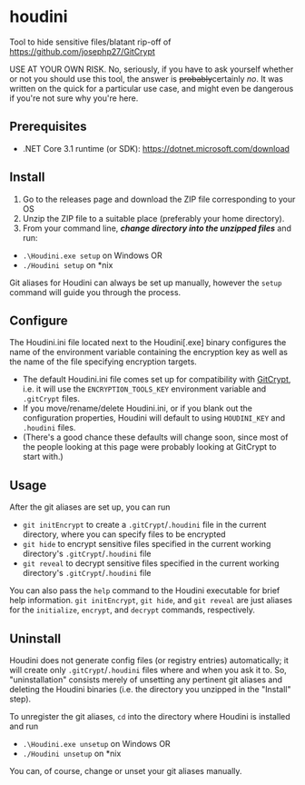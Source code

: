 # houdini

Tool to hide sensitive files/blatant rip-off of https://github.com/josephp27/GitCrypt

USE AT YOUR OWN RISK. No, seriously, if you have to ask yourself whether or not you should use this tool, the answer is ~~probably~~certainly *no*. It was written on the quick for a particular use case, and might even be dangerous if you're not sure why you're here.


Prerequisites
-------------
* .NET Core 3.1 runtime (or SDK): https://dotnet.microsoft.com/download

Install
-------
1. Go to the releases page and download the ZIP file corresponding to your OS
2. Unzip the ZIP file to a suitable place (preferably your home directory).
3. From your command line, ***change directory into the unzipped files*** and run:
  * `.\Houdini.exe setup` on Windows
OR
  * `./Houdini setup` on *nix

Git aliases for Houdini can always be set up manually, however the `setup` command will guide you through the process.

Configure
---------
The Houdini.ini file located next to the Houdini[.exe] binary configures the name of the environment variable containing the encryption key as well as the name of the file specifying encryption targets.
* The default Houdini.ini file comes set up for compatibility with [GitCrypt](https://github.com/josephp27/GitCrypt), i.e. it will use the `ENCRYPTION_TOOLS_KEY` environment variable and `.gitCrypt` files. 
* If you move/rename/delete Houdini.ini, or if you blank out the configuration properties, Houdini will default to using `HOUDINI_KEY` and `.houdini` files. 
* (There's a good chance these defaults will change soon, since most of the people looking at this page were probably looking at GitCrypt to start with.)

Usage
-----
After the git aliases are set up, you can run
* `git initEncrypt` to create a `.gitCrypt`/`.houdini` file in the current directory, where you can specify files to be encrypted
* `git hide` to encrypt sensitive files specified in the current working directory's `.gitCrypt`/`.houdini` file
* `git reveal` to decrypt sensitive files specified in the current working directory's `.gitCrypt`/`.houdini` file

You can also pass the `help` command to the Houdini executable for brief help information. `git initEncrypt`, `git hide`, and `git reveal` are just aliases for the `initialize`, `encrypt`, and `decrypt` commands, respectively.

Uninstall
---------
Houdini does not generate config files (or registry entries) automatically; it will create only `.gitCrypt`/`.houdini` files where and when you ask it to. So, "uninstallation" consists merely of unsetting any pertinent git aliases and deleting the Houdini binaries (i.e. the directory you unzipped in the "Install" step).

To unregister the git aliases, `cd` into the directory where Houdini is installed and run
  * `.\Houdini.exe unsetup` on Windows
OR
 * `./Houdini unsetup` on *nix

You can, of course, change or unset your git aliases manually.
